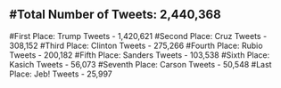 #Total Number of Tweets: 2,440,368 
---
#First Place: Trump Tweets - 1,420,621
#Second Place: Cruz Tweets - 308,152
#Third Place: Clinton Tweets - 275,266
#Fourth Place: Rubio Tweets - 200,182
#Fifth Place: Sanders Tweets - 103,538
#Sixth Place: Kasich Tweets - 56,073
#Seventh Place: Carson Tweets - 50,548
#Last Place: Jeb! Tweets - 25,997
